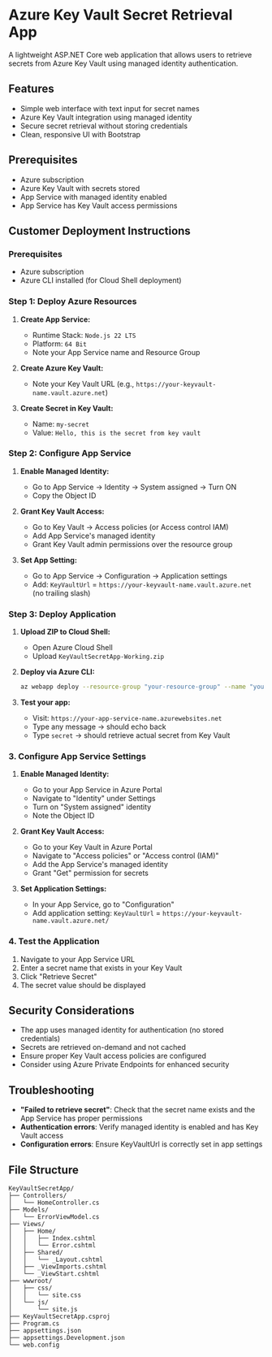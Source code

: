 # Azure Key Vault Secret Retrieval App

A lightweight ASP.NET Core web application that allows users to retrieve secrets from Azure Key Vault using managed identity authentication.

## Features

- Simple web interface with text input for secret names
- Azure Key Vault integration using managed identity
- Secure secret retrieval without storing credentials
- Clean, responsive UI with Bootstrap

## Prerequisites

- Azure subscription
- Azure Key Vault with secrets stored
- App Service with managed identity enabled
- App Service has Key Vault access permissions

## Customer Deployment Instructions

### Prerequisites
- Azure subscription
- Azure CLI installed (for Cloud Shell deployment)

### Step 1: Deploy Azure Resources

1. **Create App Service:**
   - Runtime Stack: `Node.js 22 LTS`
   - Platform: `64 Bit`
   - Note your App Service name and Resource Group

2. **Create Azure Key Vault:**
   - Note your Key Vault URL (e.g., `https://your-keyvault-name.vault.azure.net`)

3. **Create Secret in Key Vault:**
   - Name: `my-secret`
   - Value: `Hello, this is the secret from key vault`

### Step 2: Configure App Service

1. **Enable Managed Identity:**
   - Go to App Service → Identity → System assigned → Turn ON
   - Copy the Object ID

2. **Grant Key Vault Access:**
   - Go to Key Vault → Access policies (or Access control IAM)
   - Add App Service's managed identity
   - Grant Key Vault admin permissions over the resource group

3. **Set App Setting:**
   - Go to App Service → Configuration → Application settings
   - Add: `KeyVaultUrl` = `https://your-keyvault-name.vault.azure.net` (no trailing slash)

### Step 3: Deploy Application

1. **Upload ZIP to Cloud Shell:**
   - Open Azure Cloud Shell
   - Upload `KeyVaultSecretApp-Working.zip`

2. **Deploy via Azure CLI:**
   ```bash
   az webapp deploy --resource-group "your-resource-group" --name "your-app-service-name" --src-path "KeyVaultSecretApp-Working.zip" --type zip
   ```

3. **Test your app:**
   - Visit: `https://your-app-service-name.azurewebsites.net`
   - Type any message → should echo back
   - Type `secret` → should retrieve actual secret from Key Vault

### 3. Configure App Service Settings

1. **Enable Managed Identity:**
   - Go to your App Service in Azure Portal
   - Navigate to "Identity" under Settings
   - Turn on "System assigned" identity
   - Note the Object ID

2. **Grant Key Vault Access:**
   - Go to your Key Vault in Azure Portal
   - Navigate to "Access policies" or "Access control (IAM)"
   - Add the App Service's managed identity
   - Grant "Get" permission for secrets

3. **Set Application Settings:**
   - In your App Service, go to "Configuration"
   - Add application setting: `KeyVaultUrl` = `https://your-keyvault-name.vault.azure.net/`

### 4. Test the Application

1. Navigate to your App Service URL
2. Enter a secret name that exists in your Key Vault
3. Click "Retrieve Secret"
4. The secret value should be displayed

## Security Considerations

- The app uses managed identity for authentication (no stored credentials)
- Secrets are retrieved on-demand and not cached
- Ensure proper Key Vault access policies are configured
- Consider using Azure Private Endpoints for enhanced security

## Troubleshooting

- **"Failed to retrieve secret"**: Check that the secret name exists and the App Service has proper permissions
- **Authentication errors**: Verify managed identity is enabled and has Key Vault access
- **Configuration errors**: Ensure KeyVaultUrl is correctly set in app settings

## File Structure

```
KeyVaultSecretApp/
├── Controllers/
│   └── HomeController.cs
├── Models/
│   └── ErrorViewModel.cs
├── Views/
│   ├── Home/
│   │   ├── Index.cshtml
│   │   └── Error.cshtml
│   ├── Shared/
│   │   └── _Layout.cshtml
│   ├── _ViewImports.cshtml
│   └── _ViewStart.cshtml
├── wwwroot/
│   ├── css/
│   │   └── site.css
│   └── js/
│       └── site.js
├── KeyVaultSecretApp.csproj
├── Program.cs
├── appsettings.json
├── appsettings.Development.json
└── web.config
```
